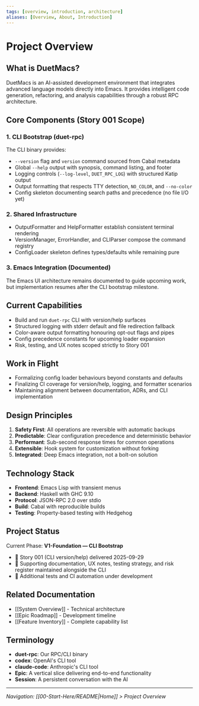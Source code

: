 ```yaml
---
tags: [overview, introduction, architecture]
aliases: [Overview, About, Introduction]
---
```


# Project Overview

## What is DuetMacs?

DuetMacs is an AI-assisted development environment that integrates advanced language models directly into Emacs. It provides intelligent code generation, refactoring, and analysis capabilities through a robust RPC architecture.

## Core Components (Story 001 Scope)

### 1. CLI Bootstrap (duet-rpc)
The CLI binary provides:
- `--version` flag and `version` command sourced from Cabal metadata
- Global `--help` output with synopsis, command listing, and footer
- Logging controls (`--log-level`, `DUET_RPC_LOG`) with structured Katip output
- Output formatting that respects TTY detection, `NO_COLOR`, and `--no-color`
- Config skeleton documenting search paths and precedence (no file I/O yet)

### 2. Shared Infrastructure
- OutputFormatter and HelpFormatter establish consistent terminal rendering
- VersionManager, ErrorHandler, and CLIParser compose the command registry
- ConfigLoader skeleton defines types/defaults while remaining pure

### 3. Emacs Integration (Documented)
The Emacs UI architecture remains documented to guide upcoming work, but implementation resumes after the CLI bootstrap milestone.

## Current Capabilities
- Build and run `duet-rpc` CLI with version/help surfaces
- Structured logging with stderr default and file redirection fallback
- Color-aware output formatting honouring opt-out flags and pipes
- Config precedence constants for upcoming loader expansion
- Risk, testing, and UX notes scoped strictly to Story 001

## Work in Flight
- Formalizing config loader behaviours beyond constants and defaults
- Finalizing CI coverage for version/help, logging, and formatter scenarios
- Maintaining alignment between documentation, ADRs, and CLI implementation

## Design Principles

1. **Safety First**: All operations are reversible with automatic backups
2. **Predictable**: Clear configuration precedence and deterministic behavior
3. **Performant**: Sub-second response times for common operations
4. **Extensible**: Hook system for customization without forking
5. **Integrated**: Deep Emacs integration, not a bolt-on solution

## Technology Stack

- **Frontend**: Emacs Lisp with transient menus
- **Backend**: Haskell with GHC 9.10
- **Protocol**: JSON-RPC 2.0 over stdio
- **Build**: Cabal with reproducible builds
- **Testing**: Property-based testing with Hedgehog

## Project Status

Current Phase: **V1-Foundation — CLI Bootstrap**
- 🚀 Story 001 (CLI version/help) delivered 2025-09-29
- 📝 Supporting documentation, UX notes, testing strategy, and risk register maintained alongside the CLI
- 🧪 Additional tests and CI automation under development

## Related Documentation

- [[System Overview]] - Technical architecture
- [[Epic Roadmap]] - Development timeline
- [[Feature Inventory]] - Complete capability list

## Terminology

- **duet-rpc**: Our RPC/CLI binary
- **codex**: OpenAI's CLI tool
- **claude-code**: Anthropic's CLI tool
- **Epic**: A vertical slice delivering end-to-end functionality
- **Session**: A persistent conversation with the AI

---
*Navigation: [[00-Start-Here/README|Home]] > Project Overview*
